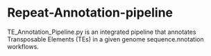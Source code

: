 # Repeat-Annotation-pipeline
TE_Annotation_Pipeline.py is an integrated pipeline that annotates Transposable Elements (TEs) in a given genome sequence.nnotation workflows.
